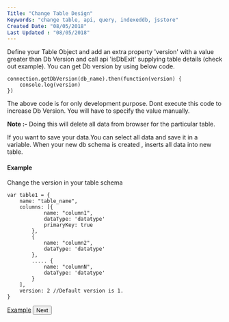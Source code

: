 ```yaml
---
Title: "Change Table Design"
Keywords: "change table, api, query, indexeddb, jsstore"
Created Date: "08/05/2018"
Last Updated : "08/05/2018"
---
```


Define your Table Object and add an extra property 'version' with a value greater than Db Version and call api 'isDbExit' supplying table details (check out example). You can get Db version by using below code.

```
connection.getDbVersion(db_name).then(function(version) {
    console.log(version)
})
```

The above code is for only development purpose. Dont execute this code to increase Db Version. You will have to specify the value manually.

**Note :-** Doing this will delete all data from browser for the particular table.

If you want to save your data.You can select all data and save it in a variable. When your new db schema is created , inserts all data into new table.

#### Example

Change the version in your table schema

```
var table1 = {
    name: "table_name",
    columns: [{
            name: "column1",
            dataType: 'datatype'
            primaryKey: true
        },
        {
            name: "column2",
            dataType: 'datatype'
        },
        ..... {
            name: "columnN",
            dataType: 'datatype'
        }
    ],
    version: 2 //Default version is 1.
}
```


<p class="margin-top-40px center-align">
    <a class="btn info" target="_blank" href="https://github.com/ujjwalguptaofficial/JsStore/tree/master/examples/change%20table%20schema">Example</a>
    <button class="btn info btnNext">Next</button>
</p>